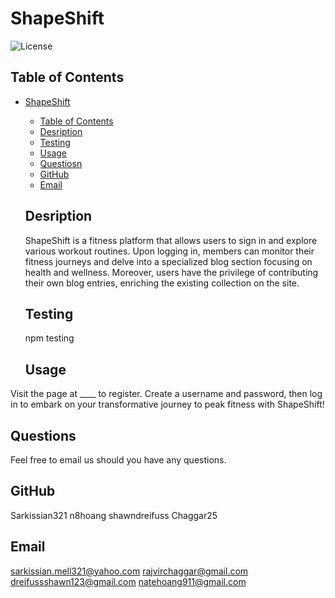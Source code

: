 # ShapeShift

  ![License](https://img.shields.io/badge/License-MIT-blue.svg)

  ## Table of Contents

- [ShapeShift](#shapeshift)
  - [Table of Contents](#table-of-contents)
  - [Desription](#desription)
  - [Testing](#testing)
  - [Usage](#usage)
  - [Questiosn](#questiosn)
  - [GitHub](#github)
  - [Email](#email)

  ## Desription

  ShapeShift is a fitness platform that allows users to sign in and explore various workout routines. Upon logging in, members can monitor their fitness journeys and delve into a specialized blog section focusing on health and wellness. Moreover, users have the privilege of contributing their own blog entries, enriching the existing collection on the site.

  ## Testing

  npm testing

  ## Usage

Visit the page at ____ to register. Create a username and password, then log in to embark on your transformative journey to peak fitness with ShapeShift!

  ## Questions

  Feel free to email us should you have any questions.

  ## GitHub

  Sarkissian321
  n8hoang
  shawndreifuss
  Chaggar25

  ## Email

  sarkissian.mell321@yahoo.com
  rajvirchaggar@gmail.com
  dreifussshawn123@gmail.com
  natehoang911@gmail.com
